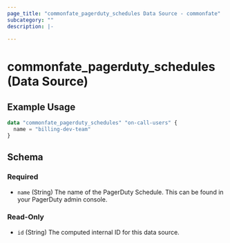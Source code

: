 ```yaml
---
page_title: "commonfate_pagerduty_schedules Data Source - commonfate"
subcategory: ""
description: |-
  
---
```


# commonfate_pagerduty_schedules (Data Source)





## Example Usage

```terraform
data "commonfate_pagerduty_schedules" "on-call-users" {
  name = "billing-dev-team"
}
```


<!-- schema generated by tfplugindocs -->
## Schema

### Required

- `name` (String) The name of the PagerDuty Schedule. This can be found in your PagerDuty admin console.

### Read-Only

- `id` (String) The computed internal ID for this data source.

